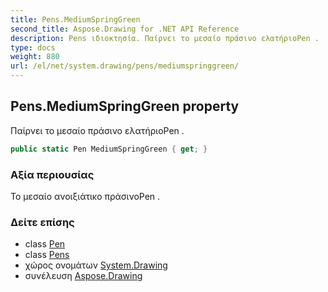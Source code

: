 ```yaml
---
title: Pens.MediumSpringGreen
second_title: Aspose.Drawing for .NET API Reference
description: Pens ιδιοκτησία. Παίρνει το μεσαίο πράσινο ελατήριοPen .
type: docs
weight: 880
url: /el/net/system.drawing/pens/mediumspringgreen/
---
```

## Pens.MediumSpringGreen property

Παίρνει το μεσαίο πράσινο ελατήριοPen .

```csharp
public static Pen MediumSpringGreen { get; }
```

### Αξία περιουσίας

Το μεσαίο ανοιξιάτικο πράσινοPen .

### Δείτε επίσης

* class [Pen](../../pen/)
* class [Pens](../)
* χώρος ονομάτων [System.Drawing](../../pens/)
* συνέλευση [Aspose.Drawing](../../../)


